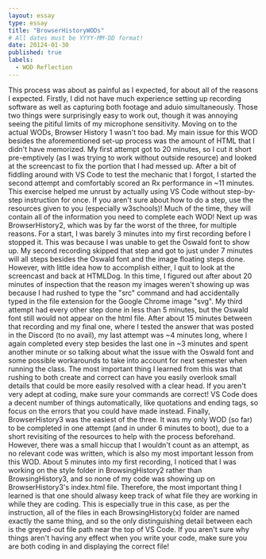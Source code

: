 ```yaml
---
layout: essay
type: essay
title: "BrowserHistoryWODs"
# All dates must be YYYY-MM-DD format!
date: 20124-01-30
published: true
labels:
  - WOD Reflection
---
```


This process was about as painful as I expected, for about all of the reasons I expected. Firstly, I did not have much experience setting up recording software as well as capturing both footage and aduio simultaneously. Those two things were surprisingly easy to work out, though it was annoying seeing the pitiful limits of my microphone sensitivity.
Moving on to the actual WODs, Browser History 1 wasn't too bad. My main issue for this WOD besides the aforementioned set-up process was the amount of HTML that I didn't have memorized. My first attempt got to 20 minutes, so I cut it short pre-emptively (as I was trying to work without outside resource) and looked at the screencast to fix the portion that I had messed up. After a bit of fiddling around with VS Code to test the mechanic that I forgot, I started the second attempt and comfortably scored an Rx performance in ~11 minutes. This exercise helped me unrust by actually using VS Code without step-by-step instruction for once. If you aren't sure about how to do a step, use the resources given to you (especially w3schools)! Much of the time, they will contain all of the information you need to complete each WOD!
Next up was BrowserHistory2, which was by far the worst of the three, for multiple reasons. For a start, I was barely 3 minutes into my first recording before I stopped it. This was because I was unable to get the Oswald font to show up. My second recording skipped that step and got to just under 7 minutes will all steps besides the Oswald font and the image floating steps done. However, with little idea how to accomplish either, I quit to look at the screencast and back at HTMLDog. In this time, I figured out after about 20 minutes of inspection that the reason my images weren't showing up was because I had rushed to type the "src" command and had accidentally typed in the file extension for the Google Chrome image "svg". My third attempt had every other step done in less than 5 minutes, but the Oswald font still would not appear on the html file. After about 15 minutes between that recording and my final one, where I tested the answer that was posted in the Discord (to no avail), my last attempt was ~4 minutes long, where I again completed every step besides the last one in ~3 minutes and spent another minute or so talking about what the issue with the Oswald font and some possible workarounds to take into account for next semester when running the class. The most important thing I learned from this was that rushing to both create and correct can have you easily overlook small details that could be more easily resolved with a clear head. If you aren't very adept at coding, make sure your commands are correct! VS Code does a decent number of things automatically, like quotations and ending tags, so focus on the errors that you could have made instead.
Finally, BrowserHistory3 was the easiest of the three. It was my only WOD (so far) to be completed in one attempt (and in under 6 minutes to boot), due to a short revisiting of the resources to help with the process beforehand. However, there was a small hiccup that I wouldn't count as an attempt, as no relevant code was written, which is also my most important lesson from this WOD. About 5 minutes into my first recording, I noticed that I was working on the style folder in BrowsingHistory2 rather than BrowsingHistory3, and so none of my code was showing up on BrowserHistory3's index.html file. Therefore, the most important thing I learned is that one should alwasy keep track of what file they are working in while they are coding. This is especially true in this case, as per the instruction, all of the files in each BrowsingHistory(x) folder are named exactly the same thing, and so the only distinguishing detail between each is the greyed-out file path near the top of VS Code. If you aren't sure why things aren't having any effect when you write your code, make sure you are both coding in and displaying the correct file!

